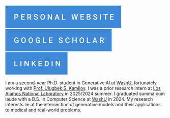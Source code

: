 [![](badge_personal-website.svg)](https://chicagopark.github.io/)
&nbsp;
[![](badge_google-scholar.svg)](https://scholar.google.com/citations?user=bovdw6kAAAAJ&hl=en)
&nbsp;
[![](badge_linkedin.svg)](https://www.linkedin.com/in/young-il-park/)

I am a second-year Ph.D. student in Generative AI at [WashU](https://cigroup.wustl.edu/), fortunately working with [Prof. Ulugbek S. Kamilov](https://ukmlv.github.io/). I was a prior research intern at [Los Alamos National Laboratory](https://www.lanl.gov/) in 2025/2024 summer. I graduated summa cum laude with a B.S. in Computer Science at [WashU](https://cigroup.wustl.edu/) in 2024. My research interests lie at the intersection of generative models and their applications to medical and real-world problems.
